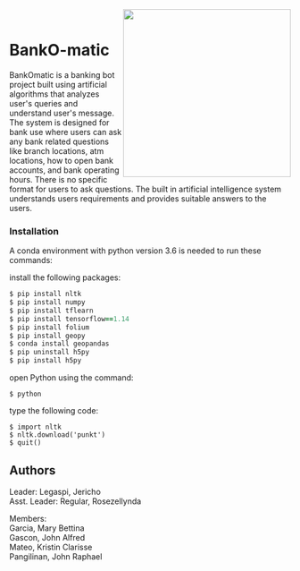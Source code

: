 <img src="https://github.com/JerichoLeg/BankOmatic/blob/RDRegular/Logo.jpg" align="right" alt="" width="300"/> 
<br/>

# BankO-matic   

BankOmatic is a banking bot project built using artificial algorithms that analyzes user's queries and understand user's message. The system is designed for bank use where users can ask any bank related questions like branch locations, atm locations, how to open bank accounts, and bank operating hours. There is no specific format for users to ask questions. The built in artificial intelligence system understands users requirements and provides suitable answers to the users.

### Installation 
A conda environment with python version 3.6 is needed to run these commands: <br/>

install the following packages:
```ruby
$ pip install nltk 
$ pip install numpy
$ pip install tflearn 
$ pip install tensorflow==1.14
$ pip install folium 
$ pip install geopy
$ conda install geopandas
$ pip uninstall h5py
$ pip install h5py 
```
open Python using the command:
```
$ python
```
type the following code:
```
$ import nltk 
$ nltk.download('punkt') 
$ quit()
```





## Authors 

Leader: Legaspi, Jericho <br/>
Asst. Leader: Regular, Rosezellynda

Members: <br/>
Garcia, Mary Bettina <br/>
Gascon, John Alfred <br/>
Mateo, Kristin Clarisse <br/>
Pangilinan, John Raphael <br/>
